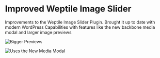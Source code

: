 Improved Weptile Image Slider
=============================

Improvements to the Weptile Image Slider Plugin. Brought it up to date with modern WordPress Capabilities with features like the new backbone media modal and larger image previews


![Bigger Previews](http://cdn.ht.gs/i/image-slider-1.png)

![Uses the New Media Modal](http://cdn.ht.gs/i/image-slider-2.png)
